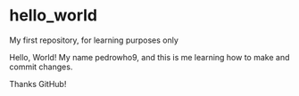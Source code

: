# hello_world
My first repository, for learning purposes only

Hello, World!
My name pedrowho9, and this is me learning how to make and commit changes.

Thanks GitHub!
